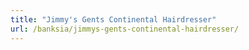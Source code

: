```yaml
---
title: "Jimmy's Gents Continental Hairdresser"
url: /banksia/jimmys-gents-continental-hairdresser/
---
```

